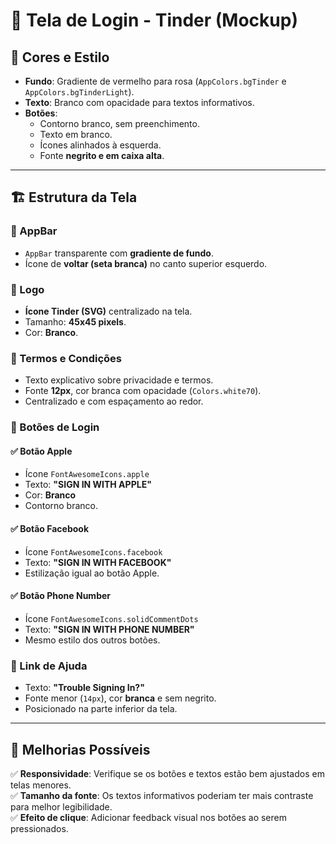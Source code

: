 # 🎨 Tela de Login - Tinder (Mockup)

## 📌 Cores e Estilo
- **Fundo**: Gradiente de vermelho para rosa (`AppColors.bgTinder` e `AppColors.bgTinderLight`).
- **Texto**: Branco com opacidade para textos informativos.
- **Botões**:
  - Contorno branco, sem preenchimento.
  - Texto em branco.
  - Ícones alinhados à esquerda.
  - Fonte **negrito e em caixa alta**.

---

## 🏗 Estrutura da Tela

### 📍 AppBar
- `AppBar` transparente com **gradiente de fundo**.
- Ícone de **voltar (seta branca)** no canto superior esquerdo.

### 📍 Logo
- **Ícone Tinder (SVG)** centralizado na tela.
- Tamanho: **45x45 pixels**.
- Cor: **Branco**.

### 📍 Termos e Condições
- Texto explicativo sobre privacidade e termos.
- Fonte **12px**, cor branca com opacidade (`Colors.white70`).
- Centralizado e com espaçamento ao redor.

### 📍 Botões de Login
#### ✅ Botão Apple
- Ícone `FontAwesomeIcons.apple`
- Texto: **"SIGN IN WITH APPLE"**
- Cor: **Branco**
- Contorno branco.

#### ✅ Botão Facebook
- Ícone `FontAwesomeIcons.facebook`
- Texto: **"SIGN IN WITH FACEBOOK"**
- Estilização igual ao botão Apple.

#### ✅ Botão Phone Number
- Ícone `FontAwesomeIcons.solidCommentDots`
- Texto: **"SIGN IN WITH PHONE NUMBER"**
- Mesmo estilo dos outros botões.

### 📍 Link de Ajuda
- Texto: **"Trouble Signing In?"**
- Fonte menor (`14px`), cor **branca** e sem negrito.
- Posicionado na parte inferior da tela.

---

## 🎯 Melhorias Possíveis
✅ **Responsividade**: Verifique se os botões e textos estão bem ajustados em telas menores.  
✅ **Tamanho da fonte**: Os textos informativos poderiam ter mais contraste para melhor legibilidade.  
✅ **Efeito de clique**: Adicionar feedback visual nos botões ao serem pressionados.  
